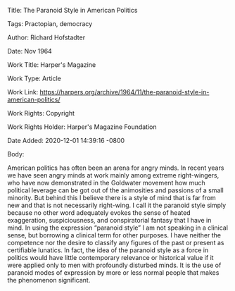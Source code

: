 Title:  The Paranoid Style in American Politics

Tags:   Practopian, democracy

Author: Richard Hofstadter

Date:   Nov 1964

Work Title: Harper's Magazine

Work Type: Article

Work Link: https://harpers.org/archive/1964/11/the-paranoid-style-in-american-politics/

Work Rights: Copyright

Work Rights Holder: Harper's Magazine Foundation

Date Added: 2020-12-01 14:39:16 -0800

Body: 

American politics has often been an arena for angry minds. In recent years we have seen angry minds at work mainly among extreme right-wingers, who have now demonstrated in the Goldwater movement how much political leverage can be got out of the animosities and passions of a small minority. But behind this I believe there is a style of mind that is far from new and that is not necessarily right-wing. I call it the paranoid style simply because no other word adequately evokes the sense of heated exaggeration, suspiciousness, and conspiratorial fantasy that I have in mind. In using the expression “paranoid style” I am not speaking in a clinical sense, but borrowing a clinical term for other purposes. I have neither the competence nor the desire to classify any figures of the past or present as certifiable lunatics. In fact, the idea of the paranoid style as a force in politics would have little contemporary relevance or historical value if it were applied only to men with profoundly disturbed minds. It is the use of paranoid modes of expression by more or less normal people that makes the phenomenon significant.

